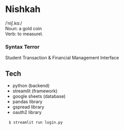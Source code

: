 # Nishkah

/ˈniʃ.kɑː/\
Noun: a gold coin\
Verb: to measure\

### Syntax Terror

Student Transaction & Financial Management Interface

## Tech
* python (backend)
* streamlit (framework)
* google sheets (database)
* pandas library
* gspread library
* oauth2 library

` ` `
$ streamlit run login.py
` ` `
